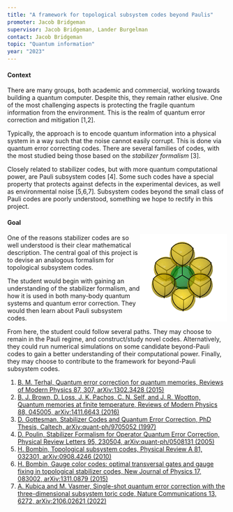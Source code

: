 ```yaml
---
title: "A framework for topological subsystem codes beyond Paulis"
promoter: Jacob Bridgeman
supervisor: Jacob Bridgeman, Lander Burgelman
contact: Jacob Bridgeman
topic: "Quantum information"
year: "2023"
---
```


#### Context

There are many groups, both academic and commercial, working towards building a quantum computer. Despite this, they remain rather elusive. One of the most challenging aspects is protecting the fragile quantum information from the environment. This is the realm of quantum error correction and mitigation [1,2].

Typically, the approach is to encode quantum information into a physical system in a way such that the noise cannot easily corrupt. This is done via quantum error correcting codes. There are several families of codes, with the most studied being those based on the _stabilizer formalism_ [3].

Closely related to stabilizer codes, but with more quantum computational power, are Pauli subsystem codes [4]. Some such codes have a special property that protects against defects in the experimental devices, as well as environmental noise [5,6,7]. Subsystem codes beyond the small class of Pauli codes are poorly understood, something we hope to rectify in this project.

#### Goal

<p><img alt="topological subsystem codes in 3D" src="/images/thesistopics/2023JBridgeman1-1.gif" style="float:right; height:200px; width:200px" /></p>

One of the reasons stabilizer codes are so well understood is their clear mathematical description. The central goal of this project is to devise an analogous formalism for topological subsystem codes.

The student would begin with gaining an understanding of the stabilizer formalism, and how it is used in both many-body quantum systems and quantum error correction. They would then learn about Pauli subsystem codes.

From here, the student could follow several paths. They may choose to remain in the Pauli regime, and construct/study novel codes. Alternatively, they could run numerical simulations on some candidate beyond-Pauli codes to gain a better understanding of their computational power. Finally, they may choose to contribute to the framework for beyond-Pauli subsystem codes.

1. [B. M. Terhal, Quantum error correction for quantum memories, Reviews of Modern Physics 87, 307, arXiv:1302.3428 (2015)](https://arxiv.org/abs/1302.3428)
2. [B. J. Brown, D. Loss, J. K. Pachos, C. N. Self, and J. R. Wootton, Quantum memories at finite temperature, Reviews of Modern Physics 88, 045005, arXiv:1411.6643 (2016)](https://arxiv.org/abs/1411.6643)
3. [D. Gottesman, Stabilizer Codes and Quantum Error Correction, PhD Thesis, Caltech, arXiv:quant-ph/9705052 (1997)](https://arxiv.org/abs/quant-ph/9705052)
4. [D. Poulin, Stabilizer Formalism for Operator Quantum Error Correction, Physical Review Letters 95, 230504, arXiv:quant-ph/0508131 (2005)](https://arxiv.org/abs/quant-ph/0508131)
5. [H. Bombin, Topological subsystem codes, Physical Review A 81, 032301, arXiv:0908.4246 (2010)](https://arxiv.org/abs/0908.4246)
6. [H. Bombin, Gauge color codes: optimal transversal gates and gauge fixing in topological stabilizer codes, New Journal of Physics 17, 083002, arXiv:1311.0879 (2015)](https://arxiv.org/abs/1311.0879)
7. [A. Kubica and M. Vasmer, Single-shot quantum error correction with the three-dimensional subsystem toric code, Nature Communications 13, 6272, arXiv:2106.02621 (2022)](https://arxiv.org/abs/2106.02621)
